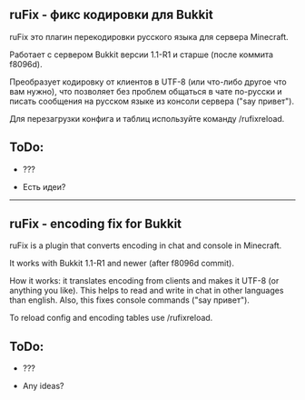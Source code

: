 ## ruFix - фикс кодировки для Bukkit ##
ruFix это плагин перекодировки русского языка для сервера Minecraft.

Работает с сервером Bukkit версии 1.1-R1 и старше (после коммита f8096d).

Преобразует кодировку от клиентов в UTF-8 (или что-либо другое что вам нужно), что позволяет без проблем общаться в чате по-русски и писать сообщения на русском языке из консоли сервера ("say привет").

Для перезагрузки конфига и таблиц используйте команду /rufixreload.

## ToDo: ##

* ???

* Есть идеи?

---------------------------------------

## ruFix - encoding fix for Bukkit ##
ruFix is a plugin that converts encoding in chat and console in Minecraft.

It works with Bukkit 1.1-R1 and newer (after f8096d commit).

How it works: it translates encoding from clients and makes it UTF-8 (or anything you like). This helps to read and write in chat in other languages than english. Also, this fixes console commands ("say привет").

To reload config and encoding tables use /rufixreload.

## ToDo: ##

* ???

* Any ideas?
